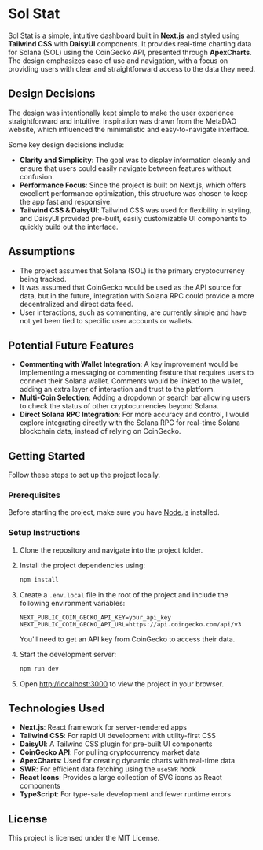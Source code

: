 # Sol Stat

Sol Stat is a simple, intuitive dashboard built in **Next.js** and styled using **Tailwind CSS** with **DaisyUI** components. It provides real-time charting data for Solana (SOL) using the CoinGecko API, presented through **ApexCharts**. The design emphasizes ease of use and navigation, with a focus on providing users with clear and straightforward access to the data they need.

## Design Decisions

The design was intentionally kept simple to make the user experience straightforward and intuitive. Inspiration was drawn from the MetaDAO website, which influenced the minimalistic and easy-to-navigate interface.

Some key design decisions include:

- **Clarity and Simplicity**: The goal was to display information cleanly and ensure that users could easily navigate between features without confusion.
- **Performance Focus**: Since the project is built on Next.js, which offers excellent performance optimization, this structure was chosen to keep the app fast and responsive.
- **Tailwind CSS & DaisyUI**: Tailwind CSS was used for flexibility in styling, and DaisyUI provided pre-built, easily customizable UI components to quickly build out the interface.

## Assumptions

- The project assumes that Solana (SOL) is the primary cryptocurrency being tracked.
- It was assumed that CoinGecko would be used as the API source for data, but in the future, integration with Solana RPC could provide a more decentralized and direct data feed.
- User interactions, such as commenting, are currently simple and have not yet been tied to specific user accounts or wallets.

## Potential Future Features

- **Commenting with Wallet Integration**: A key improvement would be implementing a messaging or commenting feature that requires users to connect their Solana wallet. Comments would be linked to the wallet, adding an extra layer of interaction and trust to the platform.
- **Multi-Coin Selection**: Adding a dropdown or search bar allowing users to check the status of other cryptocurrencies beyond Solana.
- **Direct Solana RPC Integration**: For more accuracy and control, I would explore integrating directly with the Solana RPC for real-time Solana blockchain data, instead of relying on CoinGecko.

## Getting Started

Follow these steps to set up the project locally.

### Prerequisites

Before starting the project, make sure you have [Node.js](https://nodejs.org/) installed.

### Setup Instructions

1. Clone the repository and navigate into the project folder.
2. Install the project dependencies using:

   ```bash
   npm install
   ```

3. Create a `.env.local` file in the root of the project and include the following environment variables:

   ```
   NEXT_PUBLIC_COIN_GECKO_API_KEY=your_api_key
   NEXT_PUBLIC_COIN_GECKO_API_URL=https://api.coingecko.com/api/v3
   ```

   You'll need to get an API key from CoinGecko to access their data.

4. Start the development server:

   ```bash
   npm run dev
   ```

5. Open [http://localhost:3000](http://localhost:3000) to view the project in your browser.

## Technologies Used

- **Next.js**: React framework for server-rendered apps
- **Tailwind CSS**: For rapid UI development with utility-first CSS
- **DaisyUI**: A Tailwind CSS plugin for pre-built UI components
- **CoinGecko API**: For pulling cryptocurrency market data
- **ApexCharts**: Used for creating dynamic charts with real-time data
- **SWR**: For efficient data fetching using the `useSWR` hook
- **React Icons**: Provides a large collection of SVG icons as React components
- **TypeScript**: For type-safe development and fewer runtime errors

## License

This project is licensed under the MIT License.
